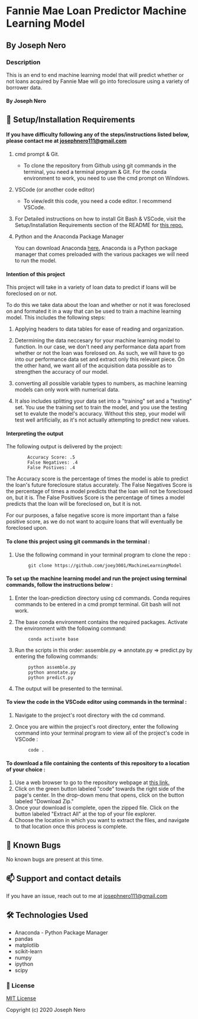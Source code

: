 # Fannie Mae Loan Predictor Machine Learning Model 

## By Joseph Nero 

### Description
This is an end to end machine learning model that will predict whether or not loans acquired by Fannie Mae will go into foreclosure using a variety of borrower data. 

#### By Joseph Nero 

## 🔧 Setup/Installation Requirements
#### If you have difficulty following any of the steps/instructions listed below, please contact me at josephnero111@gmail.com 

1. cmd prompt & Git.  
    - To clone the repository from Github using git commands in the terminal, you need a terminal program & Git. For the conda environment to work, you need to use the cmd prompt on Windows. 

2. VSCode (or another code editor)
    - To view/edit this code, you need a code editor. I recommend VSCode. 

3. For Detailed instructions on how to install Git Bash & VSCode, visit the Setup/Installation Requirements section of the README for [this repo.](https://github.com/joey3001/first-friday-project)

4. Python and the Anaconda Package Manager 

    You can download Anaconda [here.](https://www.anaconda.com/products/individual) Anaconda is a Python package manager that comes preloaded with the various packages we will need to run the model. 

#### Intention of this project 

This project will take in a variety of loan data to predict if loans will be foreclosed on or not. 

To do this we take data about the loan and whether or not it was foreclosed on and formated it in a way that
can be used to train a machine learning model. 
This includes the following steps: 

1. Applying headers to data tables for ease of reading and organization. 

2. Determining the data neccesary for your machine learning model to function. In our case, 
   we don't need any performance data apart from whether or not the loan was forelosed on. As such, 
   we will have to go into our performance data set and extract only this relevant piece. On the other hand, 
   we want all of the acquisition data possible as to strengthen the accuracy of our model. 

3. converting all possible variable types to numbers, as machine learning models can only work with 
   numerical data. 

4. It also includes splitting your data set into a "training" set and a "testing" set. 
   You use the training set to train the model, and you use the testing set to evalute the model's accuracy. 
   Without this step, your model will test well artificially, as it's not 
   actually attempting to predict new values. 

#### Interpreting the output 

The following output is delivered by the project: 

            Accuracy Score: .5 
            False Negatives: .4 
            False Postives: .4

The Accuracy score is the percentage of times the model is able to predict the loan's future foreclosure status accurately. 
The False Negatives Score is the percentage of times a model predicts that the loan will not be foreclosed on, but it is. 
The False Positives Score is the percentage of times a model predicts that the loan will be foreclosed on, but it is not. 

For our purposes, a false negative score is more important than a false positive score, as we do not want to 
acquire loans that will eventually be foreclosed upon. 

#### To clone this project using git commands in the terminal : 

1. Use the following command in your terminal program to clone the repo :

            git clone https://github.com/joey3001/MachineLearningModel

#### To set up the machine learning model and run the project using terminal commands, follow the instructions below : 

1. Enter the loan-prediction directory using cd commands. Conda requires commands to be entered in a cmd prompt terminal. Git bash will not work.  

2. The base conda environment contains the required packages. Activate the environment with the following command:

            conda activate base 

3. Run the scripts in this order: assemble.py => annotate.py => predict.py by entering the following commands: 

            python assemble.py 
            python annotate.py
            python predict.py 

4. The output will be presented to the terminal. 

#### To view the code in the VSCode editor using commands in the terminal :  

1. Navigate to the project's root directory with the cd command. 

2. Once you are within the project's root directory, enter the following command into your terminal program to view all of the project's code in VSCode : 

            code . 

#### To download a file containing the contents of this repository to a location of your choice :  

1. Use a web browser to go to the repository webpage at [this link.](https://github.com/joey3001/AnimalShelterAPI.Solution)
2. Click on the green button labeled "code" towards the right side of the page's center. In the drop-down menu that opens, click on the button labeled "Download Zip."
3. Once your download is complete, open the zipped file. Click on the button labeled "Extract All" at the top of your file explorer. 
4. Choose the location in which you want to extract the files, and navigate to that location once this process is complete. 

## 🐛 Known Bugs

No known bugs are present at this time. 

## 📫 Support and contact details

If you have an issue, reach out to me at josephnero111@gmail.com

## 🛠️ Technologies Used

* Anaconda - Python Package Manager 
* pandas
* matplotlib
* scikit-learn
* numpy 
* ipython
* scipy

### 📘 License

[MIT License](https://choosealicense.com/licenses/mit/)

Copyright (c) 2020 Joseph Nero 
